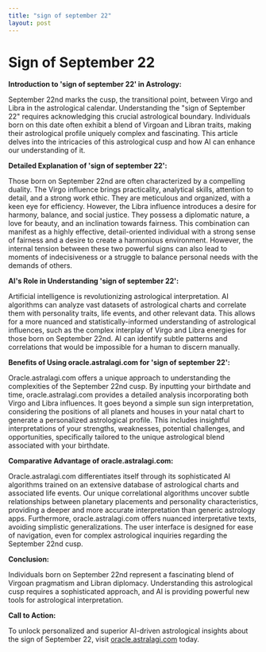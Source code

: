 ```yaml
---
title: "sign of september 22"
layout: post
---
```


# Sign of September 22

**Introduction to 'sign of september 22' in Astrology:**

September 22nd marks the cusp, the transitional point, between Virgo and Libra in the astrological calendar.  Understanding the "sign of September 22" requires acknowledging this crucial astrological boundary. Individuals born on this date often exhibit a blend of Virgoan and Libran traits, making their astrological profile uniquely complex and fascinating.  This article delves into the intricacies of this astrological cusp and how AI can enhance our understanding of it.

**Detailed Explanation of 'sign of september 22':**

Those born on September 22nd are often characterized by a compelling duality.  The Virgo influence brings practicality, analytical skills, attention to detail, and a strong work ethic. They are meticulous and organized, with a keen eye for efficiency.  However, the Libra influence introduces a desire for harmony, balance, and social justice. They possess a diplomatic nature, a love for beauty, and an inclination towards fairness.  This combination can manifest as a highly effective, detail-oriented individual with a strong sense of fairness and a desire to create a harmonious environment.  However, the internal tension between these two powerful signs can also lead to moments of indecisiveness or a struggle to balance personal needs with the demands of others.

**AI's Role in Understanding 'sign of september 22':**

Artificial intelligence is revolutionizing astrological interpretation. AI algorithms can analyze vast datasets of astrological charts and correlate them with personality traits, life events, and other relevant data. This allows for a more nuanced and statistically-informed understanding of astrological influences, such as the complex interplay of Virgo and Libra energies for those born on September 22nd. AI can identify subtle patterns and correlations that would be impossible for a human to discern manually.

**Benefits of Using oracle.astralagi.com for 'sign of september 22':**

Oracle.astralagi.com offers a unique approach to understanding the complexities of the September 22nd cusp.  By inputting your birthdate and time, oracle.astralagi.com provides a detailed analysis incorporating both Virgo and Libra influences.  It goes beyond a simple sun sign interpretation, considering the positions of all planets and houses in your natal chart to generate a personalized astrological profile.  This includes insightful interpretations of your strengths, weaknesses, potential challenges, and opportunities, specifically tailored to the unique astrological blend associated with your birthdate.

**Comparative Advantage of oracle.astralagi.com:**

Oracle.astralagi.com differentiates itself through its sophisticated AI algorithms trained on an extensive database of astrological charts and associated life events.  Our unique correlational algorithms uncover subtle relationships between planetary placements and personality characteristics, providing a deeper and more accurate interpretation than generic astrology apps. Furthermore, oracle.astralagi.com offers nuanced interpretative texts, avoiding simplistic generalizations.  The user interface is designed for ease of navigation, even for complex astrological inquiries regarding the September 22nd cusp.


**Conclusion:**

Individuals born on September 22nd represent a fascinating blend of Virgoan pragmatism and Libran diplomacy.  Understanding this astrological cusp requires a sophisticated approach, and AI is providing powerful new tools for astrological interpretation.

**Call to Action:**

To unlock personalized and superior AI-driven astrological insights about the sign of September 22, visit [oracle.astralagi.com](https://oracle.astralagi.com) today.